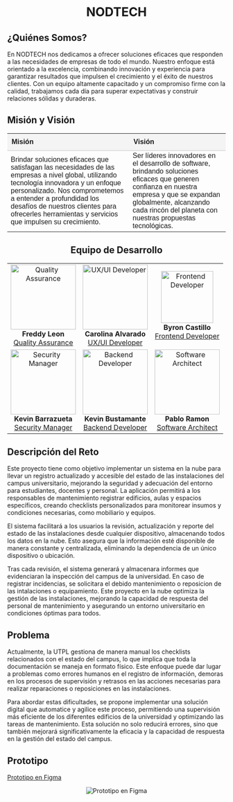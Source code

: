 <h1 align="center"> NODTECH </center></h1>
<p align="center">
</p>

<h2>¿Quiénes Somos?</center></h2>

En NODTECH nos dedicamos a ofrecer soluciones eficaces que responden a las necesidades de empresas de todo el mundo. Nuestro enfoque está orientado a la excelencia, combinando innovación y experiencia para garantizar resultados que impulsen el crecimiento y el éxito de nuestros clientes. Con un equipo altamente capacitado y un compromiso firme con la calidad, trabajamos cada día para superar expectativas y construir relaciones sólidas y duraderas.

<h2>Misión y Visión</h2>
<table style="width: 100%; border-collapse: collapse; font-family: Arial, sans-serif; text-align: left;">
    <thead>
        <tr style="background-color: #f4f4f4; border-bottom: 2px solid #ddd;">
            <th style="padding: 10px;">Misión</th>
            <th style="padding: 10px;">Visión</th>
        </tr>
    </thead>
    <tbody>
        <tr>
            <td>
                Brindar soluciones eficaces que satisfagan las necesidades de las empresas a nivel global, utilizando tecnología innovadora y un enfoque personalizado. Nos comprometemos a entender a profundidad los desafíos de nuestros clientes para ofrecerles herramientas y servicios que impulsen su crecimiento.
            </td>
            <td>
Ser líderes innovadores en el desarrollo de software, brindando soluciones eficaces que generen confianza en nuestra empresa y que se expandan globalmente, alcanzando cada rincón del planeta con nuestras propuestas tecnológicas.
                </ul>
            </td>
        </tr>
    </tbody>
</table>





<h2 align="center">Equipo de Desarrollo</h2>

<table align="center">
  <tr>
    <td align="center">
      <img src="https://github.com/user-attachments/assets/9d586cde-1e2d-454e-bc61-8bee7fe357fc" alt="Quality Assurance" width="150">
      <br>
      <b>Freddy Leon</b>
      <br>
      <a href="https://github.com/Freddyleonn16">Quality Assurance</a>
    </td>
    <td align="center">
      <img src="https://github.com/user-attachments/assets/e2456fd2-2743-44bb-8596-0a8da711c106" alt="UX/UI Developer" width="150">
      <br>
      <b>Carolina Alvarado</b>
      <br>
      <a href="https://github.com/carolaljime21">UX/UI Developer</a>
    </td>
    <td align="center"> 
      <img src="https://github.com/user-attachments/assets/b2111001-bbd0-4664-9f23-3b06015b62c5" alt="Frontend Developer" width="120">
      <br>
      <b>Byron Castillo</b>
      <br>
      <a href="https://github.com/ByronCast09">Frontend Developer</a>
    </td>
  </tr>
  <tr>
    <td align="center">
      <img src="https://github.com/user-attachments/assets/2a38e051-2030-4417-8939-a85569930709" alt="Security Manager" width="150">
      <br>
      <b>Kevin Barrazueta</b>
      <br>
      <a href="https://github.com/0KevinB">Security Manager</a>
    </td>
    <td align="center">
      <img src="https://github.com/user-attachments/assets/dd76053c-0bed-4397-a59d-82163ad1bc50" alt="Backend Developer" width="150">
      <br>
      <b>Kevin Bustamante</b>
      <br>
      <a href="https://github.com/Kevin0232">Backend Developer</a>
    </td>
    <td align="center">
      <img src="https://github.com/user-attachments/assets/e5433808-2088-44ab-a0f6-8cea90b9c8b1" alt="Software Architect" width="150">
      <br>
      <b>Pablo Ramon</b>
      <br>
      <a href="https://github.com/Pablo-26">Software Architect</a>
    </td>
  </tr>
</table>

<h2>Descripción del Reto</h2>

Este proyecto tiene como objetivo implementar un sistema en la nube para llevar un registro actualizado y accesible del estado de las instalaciones del campus universitario, mejorando la seguridad y adecuación del entorno para estudiantes, docentes y personal. La aplicación permitirá a los responsables de mantenimiento registrar edificios, aulas y espacios específicos, creando checklists personalizados para monitorear insumos y condiciones necesarias, como mobiliario y equipos.

El sistema facilitará a los usuarios la revisión, actualización y reporte del estado de las instalaciones desde cualquier dispositivo, almacenando todos los datos en la nube. Esto asegura que la información esté disponible de manera constante y centralizada, eliminando la dependencia de un único dispositivo o ubicación.

Tras cada revisión, el sistema generará y almacenara informes que evidenciaran la inspección del campus de la universidad. En caso de registrar incidencias, se solicitara el debido mantenimiento o reposicion de las intalaciones o equipamiento. Este proyecto en la nube optimiza la gestión de las instalaciones, mejorando la capacidad de respuesta del personal de mantenimiento y asegurando un entorno universitario en condiciones óptimas para todos.

<h2>Problema</h2>

Actualmente, la UTPL gestiona de manera manual los checklists relacionados con el estado del campus, lo que implica que toda la documentación se maneja en formato físico. Este enfoque puede dar lugar a problemas como errores humanos en el registro de información, demoras en los procesos de supervisión y retrasos en las acciones necesarias para realizar reparaciones o reposiciones en las instalaciones.

Para abordar estas dificultades, se propone implementar una solución digital que automatice y agilice este proceso, permitiendo una supervisión más eficiente de los diferentes edificios de la universidad y optimizando las tareas de mantenimiento. Esta solución no solo reducirá errores, sino que también mejorará significativamente la eficacia y la capacidad de respuesta en la gestión del estado del campus.


<h2>Prototipo</h2>

[Prototipo en Figma](https://www.figma.com/proto/qfBDe3dvxPt1WmxA9wJMcJ/CheckList-Campus---Prototipo?node-id=10-19&node-type=canvas&t=pJ2V16c24miJ6MCF-1&scaling=scale-down&content-scaling=fixed&page-id=10%3A18&starting-point-node-id=10%3A19)

<p align="center">
  <img src="https://github.com/user-attachments/assets/1d3411c7-9e7e-4c3f-84dc-438365dc0a36" alt="Prototipo en Figma">
</p>

